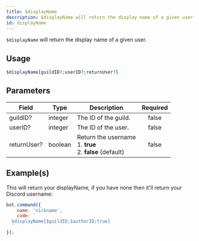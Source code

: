 ```yaml
---
title: $displayName
description: $displayName will return the display name of a given user.
id: displayName
---
```


`$displayName` will return the display name of a given user.

## Usage

```php
$displayName[guildID?;userID?;returnUser?]
```

## Parameters

| Field       | Type    | Description                                                          | Required |
| ----------- | ------- | -------------------------------------------------------------------- | :------: |
| guildID?    | integer | The ID of the guild.                                                 |  false   |
| userID?     | integer | The ID of the user.                                                  |  false   |
| returnUser? | boolean | Return the username <br /> 1. **true** <br /> 2. **false** (default) |  false   |

## Example(s)

This will return your displayName, if you have none then it'll return your Discord username:

```javascript
bot.command({
    name: 'nickname',
    code: `
  $displayName[$guildID;$authorID;true]
  `
});
```
